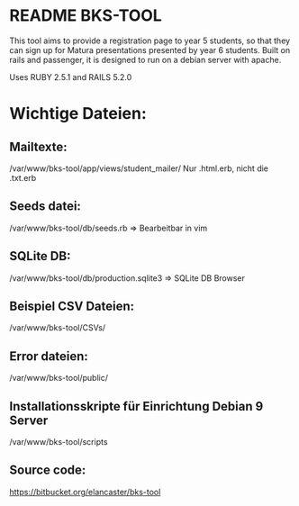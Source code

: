 # README BKS-TOOL

This tool aims to provide a registration page to year 5 students, so that they
can sign up for Matura presentations presented by year 6 students. Built on
rails and passenger, it is designed to run on a debian server with apache.

Uses RUBY 2.5.1 and RAILS 5.2.0

# Wichtige Dateien:
## Mailtexte:

/var/www/bks-tool/app/views/student_mailer/  Nur .html.erb, nicht die .txt.erb

## Seeds datei:

/var/www/bks-tool/db/seeds.rb  ⇒ Bearbeitbar in vim

## SQLite DB:

/var/www/bks-tool/db/production.sqlite3 ⇒ SQLite DB Browser

## Beispiel CSV Dateien:

/var/www/bks-tool/CSVs/

## Error dateien:

/var/www/bks-tool/public/

## Installationsskripte für Einrichtung Debian 9 Server

/var/www/bks-tool/scripts

## Source code:

https://bitbucket.org/elancaster/bks-tool
